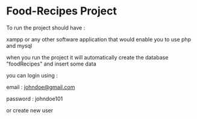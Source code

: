 # Food-Recipes Project

To run the project should have :

xampp or any other software application that would enable you to use php and mysql

when you run the project it will automatically create the database "foodRecipes" and insert some data

you can login using :

email : johndoe@gmail.com

password : johndoe101

or create new user
